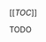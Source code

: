 <!-- --- title: COPY Method -->
<!-- --- method: COPY -->
<!-- --- type: method -->
<!-- --- method_properties: idempotent -->
<!-- --- current_spec: RFC 4918 -->
<!-- --- current_spec_rfc_number: 4918 -->
<!-- --- current_spec_rfc_section: 9.8 -->

[[_TOC_]]

<!-- >>> property-summary-box --><!-- <<< -->

TODO

